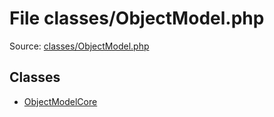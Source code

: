 File classes/ObjectModel.php
=========

Source: [classes/ObjectModel.php](https://github.com/PrestaShop/PrestaShop/blob/1.5.5.0/classes/ObjectModel.php)


Classes
-------

* [ObjectModelCore](class.ObjectModelCore.md)

